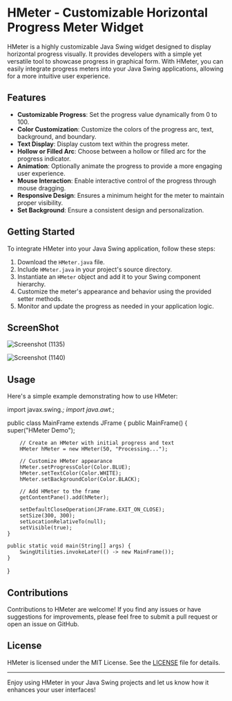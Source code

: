 # HMeter - Customizable Horizontal Progress Meter Widget

HMeter is a highly customizable Java Swing widget designed to display horizontal progress visually. It provides developers with a simple yet versatile tool to showcase progress in graphical form. With HMeter, you can easily integrate progress meters into your Java Swing applications, allowing for a more intuitive user experience.

## Features

- **Customizable Progress**: Set the progress value dynamically from 0 to 100.
- **Color Customization**: Customize the colors of the progress arc, text, background, and boundary.
- **Text Display**: Display custom text within the progress meter.
- **Hollow or Filled Arc**: Choose between a hollow or filled arc for the progress indicator.
- **Animation**: Optionally animate the progress to provide a more engaging user experience.
- **Mouse Interaction**: Enable interactive control of the progress through mouse dragging.
- **Responsive Design**: Ensures a minimum height for the meter to maintain proper visibility.
- **Set Background**: Ensure a consistent design and personalization.

## Getting Started

To integrate HMeter into your Java Swing application, follow these steps:

1. Download the `HMeter.java` file.
2. Include `HMeter.java` in your project's source directory.
3. Instantiate an `HMeter` object and add it to your Swing component hierarchy.
4. Customize the meter's appearance and behavior using the provided setter methods.
5. Monitor and update the progress as needed in your application logic.

## ScreenShot

![Screenshot (1135)](https://github.com/Hasnatrasool163/H-Meter/assets/153990457/9f8f88fd-7cb1-4e0c-af28-3960bbe58da2)

![Screenshot (1140)](https://github.com/Hasnatrasool163/H-Meter/assets/153990457/090a2fb4-64cc-4860-bbd7-7c14610d8f7b)



## Usage

Here's a simple example demonstrating how to use HMeter:

import javax.swing.*;
import java.awt.*;

public class MainFrame extends JFrame {
    public MainFrame() {
        super("HMeter Demo");

        // Create an HMeter with initial progress and text
        HMeter hMeter = new HMeter(50, "Processing...");

        // Customize HMeter appearance
        hMeter.setProgressColor(Color.BLUE);
        hMeter.setTextColor(Color.WHITE);
        hMeter.setBackgroundColor(Color.BLACK);

        // Add HMeter to the frame
        getContentPane().add(hMeter);

        setDefaultCloseOperation(JFrame.EXIT_ON_CLOSE);
        setSize(300, 300);
        setLocationRelativeTo(null);
        setVisible(true);
    }

    public static void main(String[] args) {
        SwingUtilities.invokeLater(() -> new MainFrame());
    }
}

## Contributions

Contributions to HMeter are welcome! If you find any issues or have suggestions for improvements, please feel free to submit a pull request or open an issue on GitHub.

## License

HMeter is licensed under the MIT License. See the [LICENSE](https://github.com/your-username/your-repository/blob/master/LICENSE) file for details.

---

Enjoy using HMeter in your Java Swing projects and let us know how it enhances your user interfaces!
